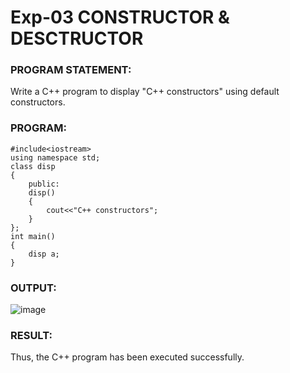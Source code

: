 
# Exp-03 CONSTRUCTOR & DESCTRUCTOR
### PROGRAM STATEMENT:
Write a C++ program to display "C++ constructors" using default constructors.
### PROGRAM:
```
#include<iostream>
using namespace std;
class disp
{
    public:
    disp()
    {
        cout<<"C++ constructors";
    }
};
int main()
{
    disp a;
}

```
### OUTPUT:

![image](https://github.com/yuvaraj-csk/19CS401/assets/134052574/ebf04f39-88cd-452c-b324-40730a294d4d)

### RESULT:
Thus, the C++ program has been executed successfully.
